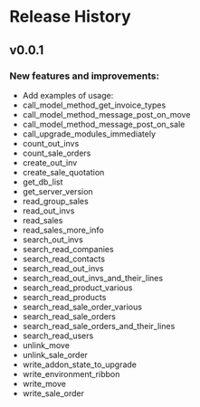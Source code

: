 # Release History

## v0.0.1

### New features and improvements:

* Add examples of usage:
* call_model_method_get_invoice_types
* call_model_method_message_post_on_move
* call_model_method_message_post_on_sale
* call_upgrade_modules_immediately
* count_out_invs
* count_sale_orders
* create_out_inv
* create_sale_quotation
* get_db_list
* get_server_version
* read_group_sales
* read_out_invs
* read_sales
* read_sales_more_info
* search_out_invs
* search_read_companies
* search_read_contacts
* search_read_out_invs
* search_read_out_invs_and_their_lines
* search_read_product_various
* search_read_products
* search_read_sale_order_various
* search_read_sale_orders
* search_read_sale_orders_and_their_lines
* search_read_users
* unlink_move
* unlink_sale_order
* write_addon_state_to_upgrade
* write_environment_ribbon
* write_move
* write_sale_order
